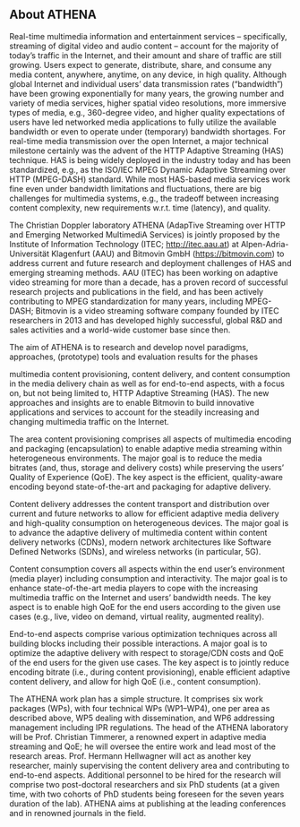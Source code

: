 ## About ATHENA
Real-time multimedia information and entertainment services – specifically, streaming of digital video and audio content – account for the majority of today’s traffic in the Internet, and their amount and share of traffic are still growing. Users expect to generate, distribute, share, and consume any media content, anywhere, anytime, on any device, in high quality. Although global Internet and individual users’ data transmission rates (“bandwidth”) have been growing exponentially for many years, the growing number and variety of media services, higher spatial video resolutions, more immersive types of media, e.g., 360-degree video, and higher quality expectations of users have led networked media applications to fully utilize the available bandwidth or even to operate under (temporary) bandwidth shortages. For real-time media transmission over the open Internet, a major technical milestone certainly was the advent of the HTTP Adaptive Streaming (HAS) technique. HAS is being widely deployed in the industry today and has been standardized, e.g., as the ISO/IEC MPEG Dynamic Adaptive Streaming over HTTP (MPEG-DASH) standard. While most HAS-based media services work fine even under bandwidth limitations and fluctuations, there are big challenges for multimedia systems, e.g., the tradeoff between increasing content complexity, new requirements w.r.t. time (latency), and quality.

The Christian Doppler laboratory ATHENA (AdapTive Streaming over HTTP and Emerging Networked MultimediA Services) is jointly proposed by the Institute of Information Technology (ITEC; http://itec.aau.at) at Alpen-Adria-Universität Klagenfurt (AAU) and Bitmovin GmbH (https://bitmovin.com) to address current and future research and deployment challenges of HAS and emerging streaming methods. AAU (ITEC) has been working on adaptive video streaming for more than a decade, has a proven record of successful research projects and publications in the field, and has been actively contributing to MPEG standardization for many years, including MPEG-DASH; Bitmovin is a video streaming software company founded by ITEC researchers in 2013 and has developed highly successful, global R&D and sales activities and a world-wide customer base since then.

The aim of ATHENA is to research and develop novel paradigms, approaches, (prototype) tools and evaluation results for the phases

multimedia content provisioning,
content delivery, and
content consumption in the media delivery chain as well as for
end-to-end aspects, with a focus on, but not being limited to, HTTP Adaptive Streaming (HAS).
The new approaches and insights are to enable Bitmovin to build innovative applications and services to account for the steadily increasing and changing multimedia traffic on the Internet.

The area content provisioning comprises all aspects of multimedia encoding and packaging (encapsulation) to enable adaptive media streaming within heterogeneous environments. The major goal is to reduce the media bitrates (and, thus, storage and delivery costs) while preserving the users’ Quality of Experience (QoE). The key aspect is the efficient, quality-aware encoding beyond state-of-the-art and packaging for adaptive delivery.

Content delivery addresses the content transport and distribution over current and future networks to allow for efficient adaptive media delivery and high-quality consumption on heterogeneous devices. The major goal is to advance the adaptive delivery of multimedia content within content delivery networks (CDNs), modern network architectures like Software Defined Networks (SDNs), and wireless networks (in particular, 5G).

Content consumption covers all aspects within the end user’s environment (media player) including consumption and interactivity. The major goal is to enhance state-of-the-art media players to cope with the increasing multimedia traffic on the Internet and users’ bandwidth needs. The key aspect is to enable high QoE for the end users according to the given use cases (e.g., live, video on demand, virtual reality, augmented reality).

End-to-end aspects comprise various optimization techniques across all building blocks including their possible interactions. A major goal is to optimize the adaptive delivery with respect to storage/CDN costs and QoE of the end users for the given use cases. The key aspect is to jointly reduce encoding bitrate (i.e., during content provisioning), enable efficient adaptive content delivery, and allow for high QoE (i.e., content consumption).

The ATHENA work plan has a simple structure. It comprises six work packages (WPs), with four technical WPs (WP1–WP4), one per area as described above, WP5 dealing with dissemination, and WP6 addressing management including IPR regulations. The head of the ATHENA laboratory will be Prof. Christian Timmerer, a renowned expert in adaptive media streaming and QoE; he will oversee the entire work and lead most of the research areas. Prof. Hermann Hellwagner will act as another key researcher, mainly supervising the content delivery area and contributing to end-to-end aspects. Additional personnel to be hired for the research will comprise two post-doctoral researchers and six PhD students (at a given time, with two cohorts of PhD students being foreseen for the seven years duration of the lab). ATHENA aims at publishing at the leading conferences and in renowned journals in the field.
